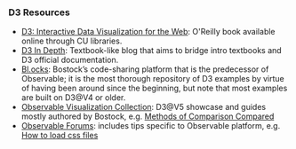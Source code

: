 ### D3 Resources

- [D3: Interactive Data Visualization for the Web](https://clio.columbia.edu/catalog/13137514): O'Reilly book available online through CU libraries.
- [D3 In Depth](https://d3indepth.com/): Textbook-like blog that aims to bridge intro textbooks and D3 official documentation.
- [Bl.ocks](https://bl.ocks.org/): Bostock’s code-sharing platform that is the predecessor of Observable; it is the most thorough repository of D3 examples by virtue of having been around since the beginning, but note that most examples are built on D3@V4 or older.
- [Observable Visualization Collection](https://beta.observablehq.com/collection/visualization): D3@V5 showcase and guides mostly authored by Bostock, e.g. [Methods of Comparison Compared](https://beta.observablehq.com/@mbostock/methods-of-comparison-compared)
- [Observable Forums](https://talk.observablehq.com/): includes tips specific to Observable platform, e.g. [How to load css files](https://talk.observablehq.com/t/how-to-load-css-files/101/2)
